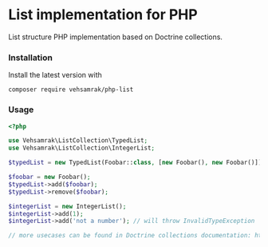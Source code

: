 # List implementation for PHP
List structure PHP implementation based on Doctrine collections.

### Installation
Install the latest version with
```
composer require vehsamrak/php-list
```

### Usage

```php
<?php

use Vehsamrak\ListCollection\TypedList;
use Vehsamrak\ListCollection\IntegerList;

$typedList = new TypedList(Foobar::class, [new Foobar(), new Foobar()]);

$foobar = new Foobar();
$typedList->add($foobar);
$typedList->remove($foobar);

$integerList = new IntegerList();
$integerList->add(1);
$integerList->add('not a number'); // will throw InvalidTypeException

// more usecases can be found in Doctrine collections documentation: https://www.doctrine-project.org/projects/doctrine-collections/en/latest/index.html
```
